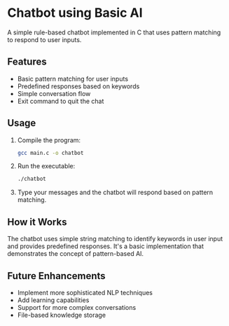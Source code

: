 # Chatbot using Basic AI

A simple rule-based chatbot implemented in C that uses pattern matching to respond to user inputs.

## Features

- Basic pattern matching for user inputs
- Predefined responses based on keywords
- Simple conversation flow
- Exit command to quit the chat

## Usage

1. Compile the program:
   ```bash
   gcc main.c -o chatbot
   ```

2. Run the executable:
   ```bash
   ./chatbot
   ```

3. Type your messages and the chatbot will respond based on pattern matching.

## How it Works

The chatbot uses simple string matching to identify keywords in user input and provides predefined responses. It's a basic implementation that demonstrates the concept of pattern-based AI.

## Future Enhancements

- Implement more sophisticated NLP techniques
- Add learning capabilities
- Support for more complex conversations
- File-based knowledge storage
